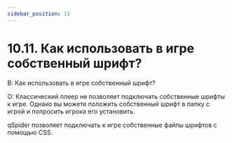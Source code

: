 ```yaml
---
sidebar_position: 11
---
```


# 10.11. Как использовать в игре собственный шрифт?
<!-- [:faq_10_11] -->
В: Как использовать в игре собственный шрифт?

О:
Классический плеер не позволяет подключать собственные шрифты к игре. Однако вы можете положить собственный шрифт в папку с игрой и попросить игрока его установить.

qSpider позволяет подключать к игре собственные файлы шрифтов с помощью CSS.
